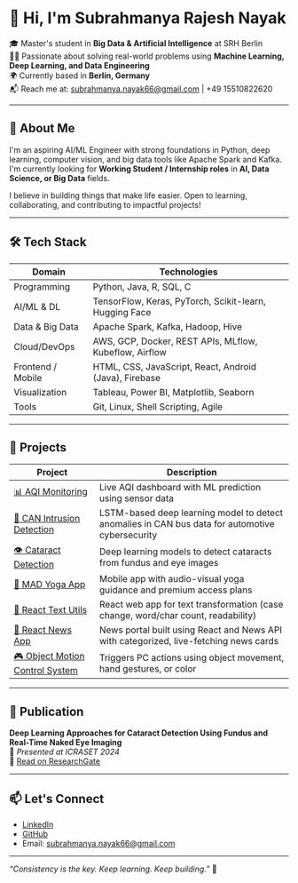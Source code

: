 # 👋 Hi, I'm Subrahmanya Rajesh Nayak

🎓 Master's student in **Big Data & Artificial Intelligence** at SRH Berlin  
👨‍💻 Passionate about solving real-world problems using **Machine Learning, Deep Learning, and Data Engineering**  
🌍 Currently based in **Berlin, Germany**  
📬 Reach me at: subrahmanya.nayak66@gmail.com | +49 15510822620

---

## 🧠 About Me

I'm an aspiring AI/ML Engineer with strong foundations in Python, deep learning, computer vision, and big data tools like Apache Spark and Kafka. I'm currently looking for **Working Student / Internship roles** in **AI, Data Science, or Big Data** fields.

I believe in building things that make life easier. Open to learning, collaborating, and contributing to impactful projects!

---

## 🛠️ Tech Stack

| Domain             | Technologies                                                       |
|--------------------|---------------------------------------------------------------------|
| Programming        | Python, Java, R, SQL, C                                             |
| AI/ML & DL         | TensorFlow, Keras, PyTorch, Scikit-learn, Hugging Face             |
| Data & Big Data    | Apache Spark, Kafka, Hadoop, Hive                                  |
| Cloud/DevOps       | AWS, GCP, Docker, REST APIs, MLflow, Kubeflow, Airflow             |
| Frontend / Mobile  | HTML, CSS, JavaScript, React, Android (Java), Firebase             |
| Visualization      | Tableau, Power BI, Matplotlib, Seaborn                             |
| Tools              | Git, Linux, Shell Scripting, Agile                                 |

---

## 🚀 Projects

| Project | Description |
|--------|-------------|
| [📊 AQI Monitoring](https://github.com/subba5076/AQI) | Live AQI dashboard with ML prediction using sensor data |
| [🚗 CAN Intrusion Detection](https://github.com/subba5076/CAN-Intrusion-Detection) | LSTM-based deep learning model to detect anomalies in CAN bus data for automotive cybersecurity |
| [👁️ Cataract Detection](https://github.com/subba5076/Cataract_Detection_) | Deep learning models to detect cataracts from fundus and eye images |
| [🧘 MAD Yoga App](https://github.com/subba5076/Yoga_app) | Mobile app with audio-visual yoga guidance and premium access plans |
| [📝 React Text Utils](https://github.com/subba5076/TextUtils-React ) | React web app for text transformation (case change, word/char count, readability) |
| [📰 React News App](https://github.com/subba5076/NewsMonkey-React) | News portal built using React and News API with categorized, live-fetching news cards |
| [🎮 Object Motion Control System](https://github.com/subba5076/ComputerVision_and_control) | Triggers PC actions using object movement, hand gestures, or color |


---

## 📖 Publication

**Deep Learning Approaches for Cataract Detection Using Fundus and Real-Time Naked Eye Imaging**  
📍 *Presented at ICRASET 2024*  
🔗 [Read on ResearchGate](https://www.researchgate.net/publication/389448524_Deep_Learning_Approaches_for_Cataract_Detection_Using_Fundus_and_Real-Time_Naked_Eye_Imaging)

---

## 📫 Let's Connect

- [LinkedIn](https://linkedin.com/in/subrahmanyanayak)
- [GitHub](https://github.com/subba5076)
- Email: subrahmanya.nayak66@gmail.com

---

_“Consistency is the key. Keep learning. Keep building.”_ 🔑

